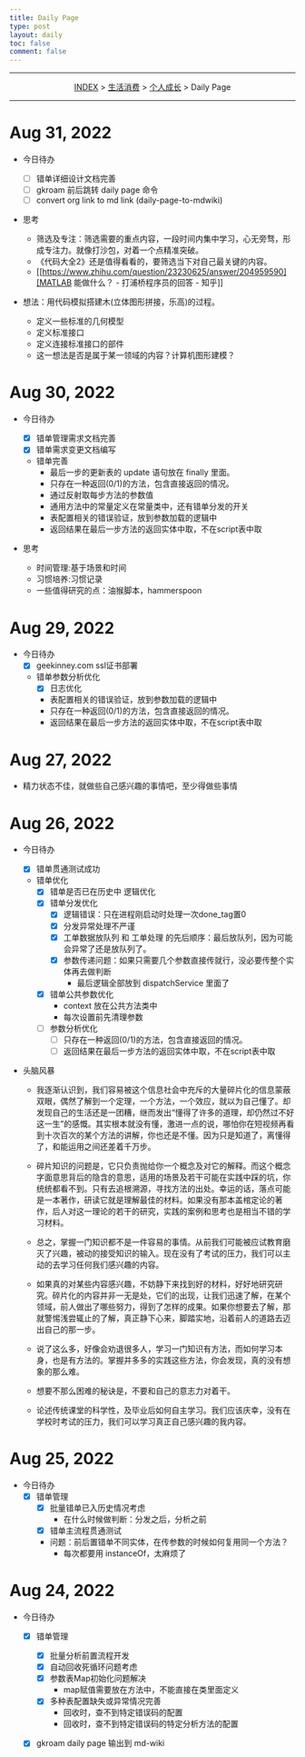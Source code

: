 ```yaml
---
title: Daily Page
type: post
layout: daily
toc: false
comment: false
---
```

---
<span><center>[INDEX](/gknows/index) > [生活消费](/gknows/生活消费) > [个人成长](/gknows/个人成长) > Daily Page</center></span>

---
# Aug 31, 2022
- 今日待办
  - [ ] 错单详细设计文档完善
  - [ ] gkroam 前后跳转 daily page 命令
  - [ ] convert org link to md link (daily-page-to-mdwiki)

- 思考
  - 筛选及专注：筛选需要的重点内容，一段时间内集中学习，心无旁骛，形成专注力。就像打沙包，对着一个点精准突破。
  - 《代码大全2》还是值得看看的，要筛选当下对自己最关键的内容。
  - [[https://www.zhihu.com/question/23230625/answer/204959590][MATLAB 能做什么？ - 打浦桥程序员的回答 - 知乎]]


- 想法：用代码模拟搭建木(立体图形拼接，乐高)的过程。
  - 定义一些标准的几何模型
  - 定义标准接口
  - 定义连接标准接口的部件
  - 这一想法是否是属于某一领域的内容？计算机图形建模？

# Aug 30, 2022
- 今日待办
  - [X] 错单管理需求文档完善
  - [X] 错单需求变更文档编写
  - 错单完善
    - 最后一步的更新表的 update 语句放在 finally 里面。
    - 只存在一种返回(0/1)的方法，包含直接返回的情况。
    - 通过反射取每步方法的参数值
    - 通用方法中的常量定义在常量类中，还有错单分发的开关
    - 表配置相关的错误验证，放到参数加载的逻辑中
    - 返回结果在最后一步方法的返回实体中取，不在script表中取
      
- 思考
  - 时间管理:基于场景和时间
  - 习惯培养:习惯记录
  - 一些值得研究的点：油猴脚本，hammerspoon

# Aug 29, 2022
- 今日待办
  - [X] geekinney.com ssl证书部署
  - 错单参数分析优化
    - [X] 日志优化
    - 表配置相关的错误验证，放到参数加载的逻辑中
    - 只存在一种返回(0/1)的方法，包含直接返回的情况。
    - 返回结果在最后一步方法的返回实体中取，不在script表中取

# Aug 27, 2022
- 精力状态不佳，就做些自己感兴趣的事情吧，至少得做些事情

# Aug 26, 2022
- 今日待办
  - [X] 错单贯通测试成功
  - 错单优化
    - [X] 错单是否已在历史中 逻辑优化
    - [X] 错单分发优化
      - [X] 逻辑错误：只在进程刚启动时处理一次done_tag置0
      - [X] 分发异常处理不严谨
      - [X] 工单数据放队列 和 工单处理 的先后顺序：最后放队列，因为可能会异常了还是放队列了。
      - [X] 参数传递问题：如果只需要几个参数直接传就行，没必要传整个实体再去做判断
        - 最后逻辑全部放到 dispatchService 里面了
    - [X] 错单公共参数优化
      - context 放在公共方法类中
      - 每次设置前先清理参数
    - [ ] 参数分析优化
      - [ ] 只存在一种返回(0/1)的方法，包含直接返回的情况。
      - [ ] 返回结果在最后一步方法的返回实体中取，不在script表中取
    
- 头脑风暴
  
  - 我逐渐认识到，我们容易被这个信息社会中充斥的大量碎片化的信息蒙蔽双眼，偶然了解到一个定理，一个方法，一个效应，就以为自己懂了。却发现自己的生活还是一团糟，继而发出“懂得了许多的道理，却仍然过不好这一生”的感慨。其实根本就没有懂，激进一点的说，哪怕你在短视频再看到十次百次的某个方法的讲解，你也还是不懂。因为只是知道了，离懂得了，和能运用之间还差着千万步。

  - 碎片知识的问题是，它只负责抛给你一个概念及对它的解释。而这个概念字面意思背后的隐含的意思，适用的场景及若干可能在实践中踩的坑，你统统都看不到。只有去追根溯源，寻找方法的出处。幸运的话，落点可能是一本著作，研读它就是理解最佳的材料。如果没有那本盖棺定论的著作，后人对这一理论的若干的研究，实践的案例和思考也是相当不错的学习材料。

  - 总之，掌握一门知识都不是一件容易的事情。从前我们可能被应试教育磨灭了兴趣，被动的接受知识的输入。现在没有了考试的压力，我们可以主动的去学习任何我们感兴趣的内容。

  - 如果真的对某些内容感兴趣，不妨静下来找到好的材料，好好地研究研究。碎片化的内容并非一无是处，它们的出现，让我们迅速了解，在某个领域，前人做出了哪些努力，得到了怎样的成果。如果你想要去了解，那就警惕浅尝辄止的了解，真正静下心来，脚踏实地，沿着前人的道路去迈出自己的那一步。

  - 说了这么多，好像会劝退很多人，学习一门知识有方法，而如何学习本身，也是有方法的。掌握并多多的实践这些方法，你会发现，真的没有想象的那么难。

  - 想要不那么困难的秘诀是，不要和自己的意志力对着干。

  - 论述传统课堂的科学性，及毕业后如何自主学习。我们应该庆幸，没有在学校时考试的压力，我们可以学习真正自己感兴趣的我内容。

# Aug 25, 2022
- 今日待办
  - [X] 错单管理
    - [X] 批量错单已入历史情况考虑
      - 在什么时候做判断：分发之后，分析之前
    - [X] 错单主流程贯通测试
    - 问题：前后置错单不同实体，在传参数的时候如何复用同一个方法？
      - 每次都要用 instanceOf，太麻烦了

# Aug 24, 2022
- 今日待办
  - [X] 错单管理
    - [X] 批量分析前置流程开发
    - [X] 自动回收死循环问题考虑
    - [X] 参数表Map初始化问题解决
      - map赋值需要放在方法中，不能直接在类里面定义
    - [X] 多种表配置缺失或异常情况完善
      - 回收时，查不到特定错误码的配置
      - 回收时，查不到特定错误码的特定分析方法的配置
  - [X] gkroam daily page 输出到 md-wiki

